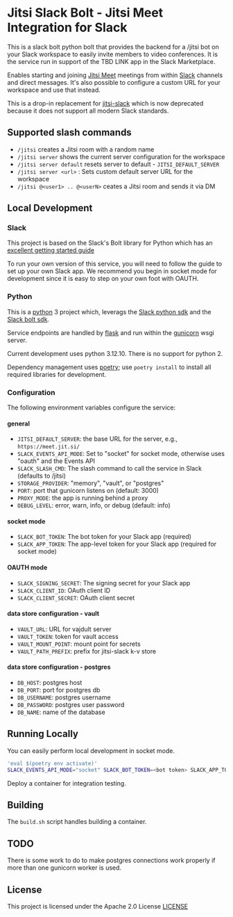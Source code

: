 # Jitsi Slack Bolt - Jitsi Meet Integration for Slack

This is a slack bolt python bolt that provides the backend for a /jitsi bot on your Slack workspace
to easily invite members to video conferences. It is the service run in support of the TBD LINK app
in the Slack Marketplace.

Enables starting and joining [Jitsi Meet](https://meet.jit.si) meetings from within
[Slack](https://slack.com/) channels and direct messages. It's also possible to configure a
custom URL for your workspace and use that instead.

This is a drop-in replacement for [jitsi-slack](https://github.com/jitsi/jitsi/slack)
which is now deprecated because it does not support all modern Slack standards.

## Supported slash commands

* `/jitsi` creates a Jitsi room with a random name
* `/jitsi server` shows the current server configuration for the workspace
* `/jitsi server default` resets server to default - `JITSI_DEFAULT_SERVER`
* `/jitsi server <url>` : Sets custom default server URL for the workspace
* `/jitsi @<user1> .. @<userN>` ceates a Jitsi room and sends it via DM

## Local Development

### Slack

This project is based on the Slack's Bolt library for Python which has an
[excellent getting started guide](https://tools.slack.dev/bolt-python/getting-started/)

To run your own version of this service, you will need to follow the guide to set up your own Slack
app. We recommend you begin in socket mode for development since it is easy to step on your own foot
with OAUTH.

### Python

This is a [python](https://python.org) 3 project which, leverags the
[Slack python sdk](https://tools.slack.dev/python-slack-sdk/) and the
[Slack bolt sdk](https://tools.slack.dev/bolt-python/).

Service endpoints are handled by [flask](https://flask.palletsprojects.com/en/stable/)
and run within the [gunicorn](https://gunicorn.org) wsgi server.

Current development uses python 3.12.10. There is no support for python 2.

Dependency management uses [poetry](https://python-poetry.org); use `poetry install` to install
all required libraries for development.

### Configuration

The following environment variables configure the service:

#### general

* `JITSI_DEFAULT_SERVER`: the base URL for the server, e.g., `https://meet.jit.si/`
* `SLACK_EVENTS_API_MODE`: Set to "socket" for socket mode, otherwise uses "oauth" and the Events API
* `SLACK_SLASH_CMD`: The slash command to call the service in Slack (defaults to /jitsi)
* `STORAGE_PROVIDER`: "memory", "vault", or "postgres"
* `PORT`: port that gunicorn listens on (default: 3000)
* `PROXY_MODE`: the app is running behind a proxy
* `DEBUG_LEVEL`: error, warn, info, or debug (default: info)

#### socket mode

* `SLACK_BOT_TOKEN`: The bot token for your Slack app (required)
* `SLACK_APP_TOKEN`: The app-level token for your Slack app (required for socket mode)

#### OAUTH mode

* `SLACK_SIGNING_SECRET`: The signing secret for your Slack app
* `SLACK_CLIENT_ID`: OAuth client ID
* `SLACK_CLIENT_SECRET`: OAuth client secret

#### data store configuration - vault

* `VAULT_URL`: URL for vajdult server
* `VAULT_TOKEN`: token for vault access
* `VAULT_MOUNT_POINT`: mount point for secrets
* `VAULT_PATH_PREFIX`: prefix for jitsi-slack k-v store


#### data store configuration - postgres

* `DB_HOST`: postgres host
* `DB_PORT`: port for postgres db
* `DB_USERNAME`: postgres username
* `DB_PASSWORD`: postgres user password
* `DB_NAME`: name of the database

## Running Locally

You can easily perform local development in socket mode.

```bash
'eval $(poetry env activate)'
SLACK_EVENTS_API_MODE="socket" SLACK_BOT_TOKEN=<bot token> SLACK_APP_TOKEN=<app token> poetry run ./start.sh
```

Deploy a container for integration testing.

## Building

The `build.sh` script handles building a container.

## TODO

There is some work to do to make postgres connections work properly if more than one gunicorn worker
is used.

## License

This project is licensed under the Apache 2.0 License [LICENSE](LICENSE)
